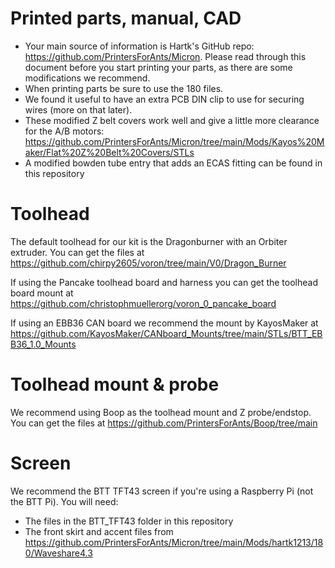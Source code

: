 # Printed parts, manual, CAD
- Your main source of information is Hartk's GitHub repo: https://github.com/PrintersForAnts/Micron. Please read through this document before you start printing your parts, as there are some modifications we recommend.
- When printing parts be sure to use the 180 files.
- We found it useful to have an extra PCB DIN clip to use for securing wires (more on that later).
- These modified Z belt covers work well and give a little more clearance for the A/B motors: https://github.com/PrintersForAnts/Micron/tree/main/Mods/Kayos%20Maker/Flat%20Z%20Belt%20Covers/STLs
- A modified bowden tube entry that adds an ECAS fitting can be found in this repository
# Toolhead
The default toolhead for our kit is the Dragonburner with an Orbiter extruder. You can get the files at https://github.com/chirpy2605/voron/tree/main/V0/Dragon_Burner

If using the Pancake toolhead board and harness you can get the toolhead board mount at https://github.com/christophmuellerorg/voron_0_pancake_board

If using an EBB36 CAN board we recommend the mount by KayosMaker at https://github.com/KayosMaker/CANboard_Mounts/tree/main/STLs/BTT_EBB36_1.0_Mounts

# Toolhead mount & probe
We recommend using Boop as the toolhead mount and Z probe/endstop. You can get the files at https://github.com/PrintersForAnts/Boop/tree/main

# Screen
We recommend the BTT TFT43 screen if you're using a Raspberry Pi (not the BTT Pi). You will need:
- The files in the BTT_TFT43 folder in this repository
- The front skirt and accent files from https://github.com/PrintersForAnts/Micron/tree/main/Mods/hartk1213/180/Waveshare4.3